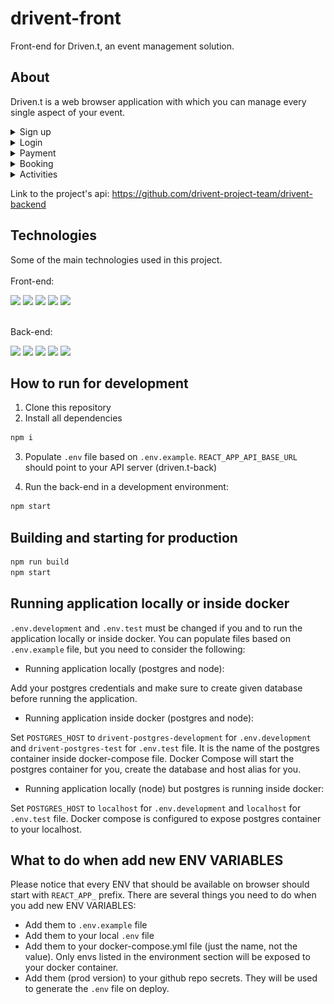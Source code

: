 # drivent-front

Front-end for Driven.t, an event management solution.

## About

Driven.t is a web browser application with which you can manage every single aspect of your event.

<details>
    <summary>Sign up</summary>

<img src="./src/assets/images/signup.png" alt="My project structure">
</details>

<details>
    <summary>Login</summary>

<img src="./src/assets/images/signin.png" alt="My project structure">
</details>

<details>
    <summary>Payment</summary>

<img src="./src/assets/images/payment.gif" alt="My project structure">
</details>

<details>
    <summary>Booking</summary>

<img src="./src/assets/images/hotel.gif" alt="My project structure">
</details>

<details>
    <summary>Activities</summary>

<img src="./src/assets/images/activities.gif" alt="My project structure">
</details>


Link to the project's api: https://github.com/drivent-project-team/drivent-backend

## Technologies
Some of the main technologies used in this project.<br/><br/>
Front-end:<br/>
<div>
    <img src="https://img.shields.io/badge/styled--components-DB7093?style=for-the-badge&logo=styled-components&logoColor=white" height="22px"/>
    <img src="https://img.shields.io/badge/axios%20-%2320232a.svg?&style=for-the-badge&color=informational" height="22px" />
    <img src="https://img.shields.io/badge/React_Router-CA4245?style=for-the-badge&logo=react-router&logoColor=white" height="22px" />
    <img src="https://img.shields.io/badge/react-app%20-%2320232a.svg?&style=for-the-badge&color=60ddf9&logo=react&logoColor=%2361DAFB" height="22px" />
    <img src="https://img.shields.io/badge/React-20232A?style=for-the-badge&logo=react&logoColor=61DAFB" height="22px" />
</div>

<br/>Back-end:<br/>
<div>
    <img src="https://img.shields.io/badge/Node.js-339933?style=for-the-badge&logo=nodedotjs&logoColor=white" height="22px"/>
    <img src="https://img.shields.io/badge/TypeScript-007ACC?style=for-the-badge&logo=typescript&logoColor=white" height="22px" />
    <img src="https://img.shields.io/badge/Express.js-000000?style=for-the-badge&logo=express&logoColor=white" height="22px" />
    <img src="https://img.shields.io/badge/Prisma-3982CE?style=for-the-badge&logo=Prisma&logoColor=white" height="22px" />
    <img src="https://img.shields.io/badge/Jest-C21325?style=for-the-badge&logo=jest&logoColor=white" height="22px" />
</div>


## How to run for development

1. Clone this repository
2. Install all dependencies

```bash
npm i
```

3. Populate `.env` file based on `.env.example`. `REACT_APP_API_BASE_URL` should point to your API server (driven.t-back)

4. Run the back-end in a development environment:

```bash
npm start
```

## Building and starting for production

```bash
npm run build
npm start
```

## Running application locally or inside docker

`.env.development` and `.env.test` must be changed if you and to run the application locally or inside docker. You can populate files based on `.env.example` file, but you need to consider the following:

- Running application locally (postgres and node):

Add your postgres credentials and make sure to create given database before running the application.

- Running application inside docker (postgres and node):

Set `POSTGRES_HOST` to `drivent-postgres-development` for `.env.development` and `drivent-postgres-test` for `.env.test` file. It is the name of the postgres container inside docker-compose file. Docker Compose will start the postgres container for you, create the database and host alias for you.

- Running application locally (node) but postgres is running inside docker:

Set `POSTGRES_HOST` to `localhost` for `.env.development` and `localhost` for `.env.test` file. Docker compose is configured to expose postgres container to your localhost.

## What to do when add new ENV VARIABLES

Please notice that every ENV that should be available on browser should start with `REACT_APP_` prefix. There are several things you need to do when you add new ENV VARIABLES:

- Add them to `.env.example` file
- Add them to your local `.env` file
- Add them to your docker-compose.yml file (just the name, not the value). Only envs listed in the environment section will be exposed to your docker container.
- Add them (prod version) to your github repo secrets. They will be used to generate the `.env` file on deploy.
